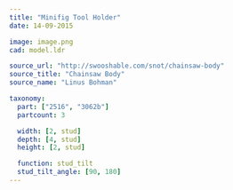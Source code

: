 ```yaml
---
title: "Minifig Tool Holder"
date: 14-09-2015

image: image.png
cad: model.ldr

source_url: "http://swooshable.com/snot/chainsaw-body"
source_title: "Chainsaw Body"
source_name: "Linus Bohman"

taxonomy:
  part: ["2516", "3062b"]
  partcount: 3

  width: [2, stud]
  depth: [4, stud]
  height: [2, stud]

  function: stud_tilt
  stud_tilt_angle: [90, 180]
---
```

